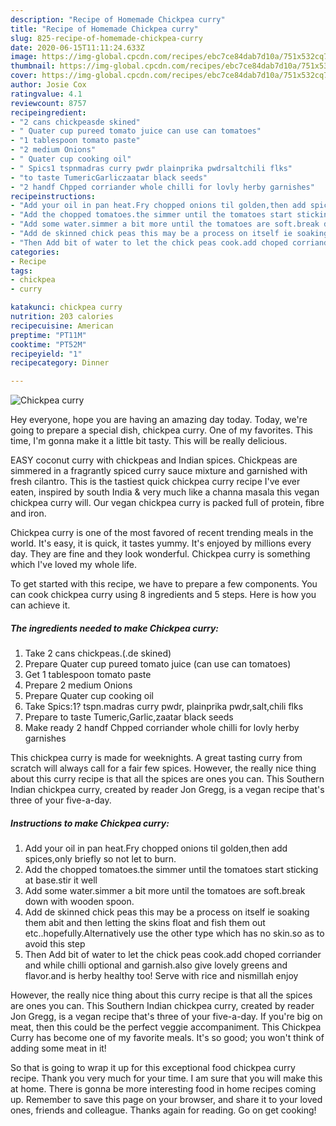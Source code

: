 ```yaml
---
description: "Recipe of Homemade Chickpea curry"
title: "Recipe of Homemade Chickpea curry"
slug: 825-recipe-of-homemade-chickpea-curry
date: 2020-06-15T11:11:24.633Z
image: https://img-global.cpcdn.com/recipes/ebc7ce84dab7d10a/751x532cq70/chickpea-curry-recipe-main-photo.jpg
thumbnail: https://img-global.cpcdn.com/recipes/ebc7ce84dab7d10a/751x532cq70/chickpea-curry-recipe-main-photo.jpg
cover: https://img-global.cpcdn.com/recipes/ebc7ce84dab7d10a/751x532cq70/chickpea-curry-recipe-main-photo.jpg
author: Josie Cox
ratingvalue: 4.1
reviewcount: 8757
recipeingredient:
- "2 cans chickpeasde skined"
- " Quater cup pureed tomato juice can use can tomatoes"
- "1 tablespoon tomato paste"
- "2 medium Onions"
- " Quater cup cooking oil"
- " Spics1 tspnmadras curry pwdr plainprika pwdrsaltchili flks"
- "to taste TumericGarliczaatar black seeds"
- "2 handf Chpped corriander whole chilli for lovly herby garnishes"
recipeinstructions:
- "Add your oil in pan heat.Fry chopped onions til golden,then add spices,only briefly so not let to burn."
- "Add the chopped tomatoes.the simmer until the tomatoes start sticking at base.stir it well"
- "Add some water.simmer a bit more until the tomatoes are soft.break down with wooden spoon."
- "Add de skinned chick peas this may be a process on itself ie soaking them abit and then letting the skins float and fish them out etc..hopefully.Alternatively use the other type which has no skin.so as to avoid this step"
- "Then Add bit of water to let the chick peas cook.add choped corriander and while chilli optional and garnish.also give lovely greens and flavor.and is herby healthy too! Serve with rice and nismillah enjoy"
categories:
- Recipe
tags:
- chickpea
- curry

katakunci: chickpea curry 
nutrition: 203 calories
recipecuisine: American
preptime: "PT11M"
cooktime: "PT52M"
recipeyield: "1"
recipecategory: Dinner

---
```



![Chickpea curry](https://img-global.cpcdn.com/recipes/ebc7ce84dab7d10a/751x532cq70/chickpea-curry-recipe-main-photo.jpg)

Hey everyone, hope you are having an amazing day today. Today, we're going to prepare a special dish, chickpea curry. One of my favorites. This time, I'm gonna make it a little bit tasty. This will be really delicious.

EASY coconut curry with chickpeas and Indian spices. Chickpeas are simmered in a fragrantly spiced curry sauce mixture and garnished with fresh cilantro. This is the tastiest quick chickpea curry recipe I&#39;ve ever eaten, inspired by south India &amp; very much like a channa masala this vegan chickpea curry will. Our vegan chickpea curry is packed full of protein, fibre and iron.

Chickpea curry is one of the most favored of recent trending meals in the world. It's easy, it is quick, it tastes yummy. It's enjoyed by millions every day. They are fine and they look wonderful. Chickpea curry is something which I've loved my whole life.


To get started with this recipe, we have to prepare a few components. You can cook chickpea curry using 8 ingredients and 5 steps. Here is how you can achieve it.

<!--inarticleads1-->

##### The ingredients needed to make Chickpea curry:

1. Take 2 cans chickpeas.(.de skined)
1. Prepare  Quater cup pureed tomato juice (can use can tomatoes)
1. Get 1 tablespoon tomato paste
1. Prepare 2 medium Onions
1. Prepare  Quater cup cooking oil
1. Take  Spics:1? tspn.madras curry pwdr, plainprika pwdr,salt,chili flks
1. Prepare to taste Tumeric,Garlic,zaatar black seeds
1. Make ready 2 handf Chpped corriander whole chilli for lovly herby garnishes


This chickpea curry is made for weeknights. A great tasting curry from scratch will always call for a fair few spices. However, the really nice thing about this curry recipe is that all the spices are ones you can. This Southern Indian chickpea curry, created by reader Jon Gregg, is a vegan recipe that&#39;s three of your five-a-day. 

<!--inarticleads2-->

##### Instructions to make Chickpea curry:

1. Add your oil in pan heat.Fry chopped onions til golden,then add spices,only briefly so not let to burn.
1. Add the chopped tomatoes.the simmer until the tomatoes start sticking at base.stir it well
1. Add some water.simmer a bit more until the tomatoes are soft.break down with wooden spoon.
1. Add de skinned chick peas this may be a process on itself ie soaking them abit and then letting the skins float and fish them out etc..hopefully.Alternatively use the other type which has no skin.so as to avoid this step
1. Then Add bit of water to let the chick peas cook.add choped corriander and while chilli optional and garnish.also give lovely greens and flavor.and is herby healthy too! Serve with rice and nismillah enjoy


However, the really nice thing about this curry recipe is that all the spices are ones you can. This Southern Indian chickpea curry, created by reader Jon Gregg, is a vegan recipe that&#39;s three of your five-a-day. If you&#39;re big on meat, then this could be the perfect veggie accompaniment. This Chickpea Curry has become one of my favorite meals. It&#39;s so good; you won&#39;t think of adding some meat in it! 

So that is going to wrap it up for this exceptional food chickpea curry recipe. Thank you very much for your time. I am sure that you will make this at home. There is gonna be more interesting food in home recipes coming up. Remember to save this page on your browser, and share it to your loved ones, friends and colleague. Thanks again for reading. Go on get cooking!
